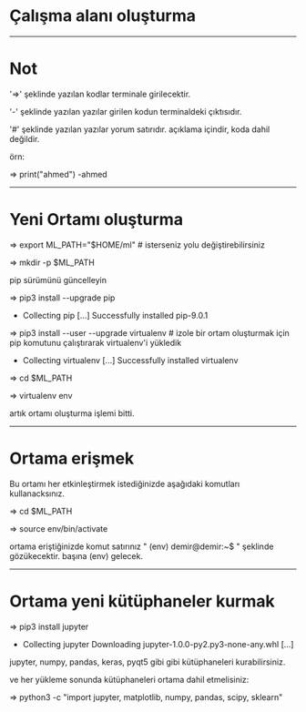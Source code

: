 # Çalışma alanı oluşturma

------------------------------

# Not

'=>' şeklinde yazılan kodlar terminale girilecektir.

'-' şeklinde yazılan yazılar girilen kodun terminaldeki çıktısıdır.

'#' şeklinde yazılan yazılar yorum satırıdır. açıklama içindir, koda dahil değildir.

örn:

=> print("ahmed")
-ahmed

------------------------------

# Yeni Ortamı oluşturma

=> export ML_PATH="$HOME/ml"  # isterseniz yolu değiştirebilirsiniz

=> mkdir -p $ML_PATH

pip sürümünü güncelleyin

=> pip3 install --upgrade pip

- Collecting pip
[...]
Successfully installed pip-9.0.1

=> pip3 install --user --upgrade virtualenv  # izole bir ortam oluşturmak için pip komutunu çalıştırarak virtualenv'i yükledik

- Collecting virtualenv
[...]
Successfully installed virtualenv

=> cd $ML_PATH

=> virtualenv env

artık ortamı oluşturma işlemi bitti.

------------------------------

# Ortama erişmek

Bu ortamı her etkinleştirmek istediğinizde aşağıdaki komutları kullanacksınız.

=> cd $ML_PATH

=> source env/bin/activate

ortama eriştiğinizde komut satırınız " (env) demir@demir:~$  " şeklinde gözükecektir. başına (env) gelecek.

------------------------------

# Ortama yeni kütüphaneler kurmak

=> pip3 install jupyter

- Collecting jupyter
Downloading jupyter-1.0.0-py2.py3-none-any.whl
[...]

jupyter, numpy, pandas, keras, pyqt5 gibi gibi kütüphaneleri kurabilirsiniz.

ve her yükleme sonunda kütüphaneleri ortama dahil etmelisiniz:

=> python3 -c "import jupyter, matplotlib, numpy, pandas, scipy, sklearn"

